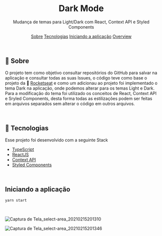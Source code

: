 <h1 align="center">
    Dark Mode
</h1>
<p align="center">Mudança de temas para Light/Dark com React, Context API e Styled Components</p>

<p align="center">
 <a href="#sobre">Sobre</a> 
 <a href="#tecnologias">Tecnologias</a>
 <a href="#iniciando">Iniciando a aplicação</a>
 <a href="#overview">Overview</a>
</p>

<br/>
<a id="sobre"></a>

## :scroll: Sobre

O projeto tem como objetivo consultar repositórios do GitHub para salvar na aplicação e consultar todas as suas Issues, o código teve como base o projeto da 
:rocket: [Rocketseat](https://rocketseat.com.br/) e como um adicionau ao projeto foi implementado o tema Dark na aplicação, onde podemos alterar para os temas Light e Dark. Para a modificação do tema foi utilizado os conceitos de React, Context API e Sryled Components, desta forma todas as estilizações podem ser feitas em arquivos separados sem alterar o código em outros arquivos.

<br/>
<a id="tecnologias"></a>

## :wrench: Tecnologias

Esse projeto foi desenvolvido com a seguinte Stack

- [TypeScript](https://www.typescriptlang.org/)
- [ReactJS](https://reactjs.org/)
- [Context API](https://pt-br.reactjs.org/docs/context.html)
- [Styled Components](https://www.styled-components.com/)

<br/>
<a id="iniciando"></a>

## Iniciando a aplicação

```sh
yarn start
```

<br/>
<a id="overview"></a>


![Captura de Tela_select-area_20210215201310](https://user-images.githubusercontent.com/44972197/108001178-83c90b80-6fca-11eb-8464-cec6e5ccdfc7.gif)

![Captura de Tela_select-area_20210215201346](https://user-images.githubusercontent.com/44972197/108001331-e7533900-6fca-11eb-9c5d-abea0b907532.gif)
